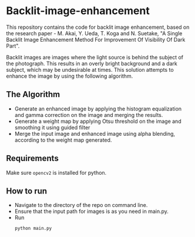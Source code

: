 # Backlit-image-enhancement
This repository contains the code for backlit image enhancement, based on the research paper - M. Akai, Y. Ueda, T. Koga and N. Suetake, "A Single Backlit Image Enhancement Method For Improvement Of Visibility Of Dark Part".

Backlit images are images where the light source is behind the subject of the photograph. This results in an overly bright background and a dark subject, which may be undesirable at times. This solution attempts to enhance the image by using the following algorithm.

## The Algorithm 
<ul>
  <li>Generate an enhanced image by applying the histogram equalization and gamma correction on the image and merging the results.</li>
  <li>Generate a weight map by applying Otsu threshold on the image and smoothing it using guided filter</li>
  <li>Merge the input image and enhanced image using alpha blending, according to the weight map generated.</li>
</ul>

## Requirements
Make sure `opencv2` is installed for python.

## How to run
<ul>
  <li>Navigate to the directory of the repo on command line.</li>
   <li>Ensure that the input path for images is as you need in main.py.</li>
  <li>Run 
    
    python main.py
  </li>
 
</ul>
